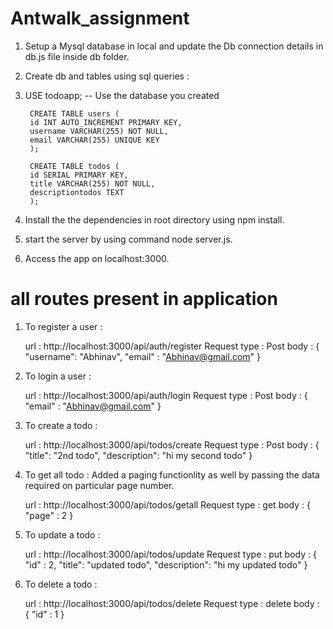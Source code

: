 # Antwalk_assignment

1. Setup a Mysql database in local and update the Db connection details in db.js file inside db folder.

2. Create db and tables using sql queries :

3. USE todoapp; -- Use the database you created

        CREATE TABLE users (
        id INT AUTO_INCREMENT PRIMARY KEY,
        username VARCHAR(255) NOT NULL,
        email VARCHAR(255) UNIQUE KEY
        );
        
        CREATE TABLE todos (
        id SERIAL PRIMARY KEY,
        title VARCHAR(255) NOT NULL,
        descriptiontodos TEXT
        );

4. Install the the dependencies in root directory using npm install.

5. start the server by using command node server.js.

6. Access the app on localhost:3000.

# all routes present in application 

1. To register a user : 
    
    url : http://localhost:3000/api/auth/register
    Request type : Post
    body : {
    "username": "Abhinav",
    "email" : "Abhinav@gmail.com"
}

2. To login a user : 

    url : http://localhost:3000/api/auth/login
    Request type : Post
    body : {
    "email" : "Abhinav@gmail.com"
}

3. To create a todo : 

    url : http://localhost:3000/api/todos/create
    Request type : Post
    body : {
    "title": "2nd todo",
    "description": "hi my second todo"
}

4. To get all todo : Added a paging functionlity as well by passing the data required on particular page number.

    url : http://localhost:3000/api/todos/getall
    Request type : get
    body : {
        "page" : 2
    }

5. To update a todo : 

    url : http://localhost:3000/api/todos/update
    Request type : put
    body : {
    "id" : 2,
    "title": "updated todo",
    "description": "hi my updated todo"
}

6. To delete a todo : 

    url : http://localhost:3000/api/todos/delete
    Request type : delete
    body : {
    "id" : 1
}